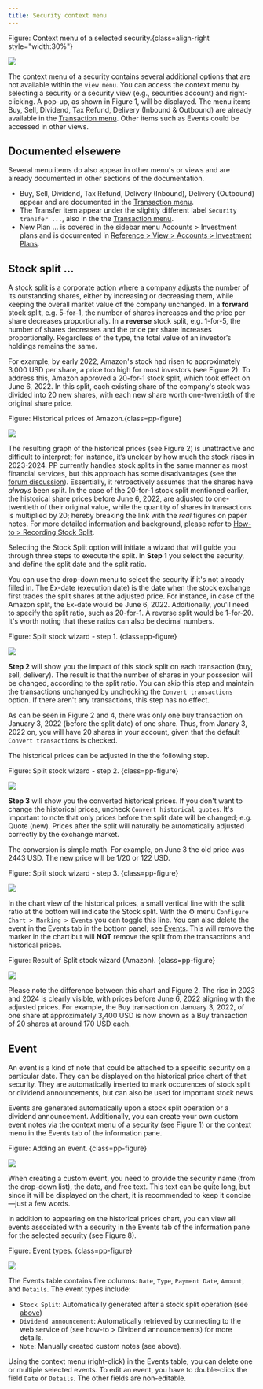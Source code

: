 ```yaml
---
title: Security context menu
---
```


Figure: Context menu of a selected security.{class=align-right style="width:30%"}

![](images/mnu-context.png)

The context menu of a security contains several additional options that are not available within the `view menu`. You can access the context menu by selecting a security or a security view (e.g., securities account) and right-clicking. A pop-up, as shown in Figure 1, will be displayed. The menu items Buy, Sell, Dividend, Tax Refund, Delivery (Inbound & Outbound) are already available in the [Transaction menu](../../transaction/index.md). Other items such as Events could be accessed in other views.

## Documented elsewere

Several menu items do also appear in other menu's or views and are already documented in other sections of the documentation.
- Buy, Sell, Dividend, Tax Refund, Delivery (Inbound), Delivery (Outbound) appear and are documented in the [Transaction menu](../../transaction/index.md).
- The Transfer item appear under the slightly different label `Security transfer ...`, also in the the [Transaction menu](../../transaction/index.md).
- New Plan ... is covered in the sidebar menu Accounts > Investment plans and is documented in [ Reference > View > Accounts > Investment Plans](../../view/accounts/investment-plans.md).


## Stock split ...

A stock split is a corporate action where a company adjusts the number of its outstanding shares, either by increasing or decreasing them, while keeping the overall market value of the company unchanged. In a **forward** stock split, e.g. 5-for-1, the number of shares increases and the price per share decreases proportionally. In a **reverse** stock split, e.g. 1-for-5, the number of shares decreases and the price per share increases proportionally. Regardless of the type, the total value of an investor’s holdings remains the same.

For example, by early 2022, Amazon's stock had risen to approximately 3,000 USD per share, a price too high for most investors (see Figure 2). To address this, Amazon approved a 20-for-1 stock split, which took effect on June 6, 2022. In this split, each existing share of the company's stock was divided into 20 new shares, with each new share worth one-twentieth of the original share price.

Figure: Historical prices of Amazon.{class=pp-figure}

![](images/split-stock-amazon-unadjusted-PP.png)

The resulting graph of the historical prices (see Figure 2) is unattractive and difficult to interpret; for instance, it’s unclear by how much the stock rises in 2023-2024. PP currently handles stock splits in the same manner as most financial services, but this approach has some disadvantages (see the [forum discussion](https://forum.portfolio-performance.info/t/aktiensplit-buchen/11758)). Essentially, it retroactively assumes that the shares have *always* been split. In the case of the 20-for-1 stock split mentioned earlier, the historical share prices before June 6, 2022, are adjusted to one-twentieth of their original value, while the quantity of shares in transactions is multiplied by 20; hereby breaking the link with the *real* figures on paper notes. For more detailed information and background, please refer to [How-to > Recording Stock Split](../../../how-to/recording-stock-split.md).

Selecting the Stock Split option will initiate a wizard that will guide you through three steps to execute the split. In **Step 1** you select the security, and define the split date and the split ratio.

You can use the drop-down menu to select the security if it's not already filled in. The Ex-date (execution date) is the date when the stock exchange first trades the split shares at the adjusted price. For instance, in case of the Amazon split, the Ex-date would be June 6, 2022. Additionally, you'll need to specify the split ratio, such as 20-for-1. A reverse split would be 1-for-20. It's worth noting that these ratios can also be decimal numbers.

Figure: Split stock wizard - step 1. {class=pp-figure}

![](images/split-stock-wizard-step-1.png)

**Step 2** will show you the impact of this stock split on each transaction (buy, sell, delivery). The result is that the number of shares in your possesion will be changed, according to the split ratio. You can skip this step and maintain the transactions unchanged by unchecking the `Convert transactions` option. If there aren't any transactions, this step has no effect.

As can be seen in Figure 2 and 4, there was only one buy transaction on January 3, 2022 (before the split date) of one share. Thus, from Janary 3, 2022 on, you will have 20 shares in your account, given that the default `Convert transactions` is checked.

The historical prices can be adjusted in the the following step.

Figure: Split stock wizard - step 2. {class=pp-figure}

![](images/split-stock-wizard-step-2.png)

**Step 3** will show you the converted historical prices. If you don't want to change the historical prices, uncheck `Convert historical quotes`. It's important to note that only prices before the split date will be changed; e.g. Quote (new). Prices after the split will naturally be automatically adjusted correctly by the exchange market.

The conversion is simple math. For example, on June 3 the old price was 2443 USD. The new price will be 1/20 or 122 USD.

Figure: Split stock wizard - step 3. {class=pp-figure}

![](images/split-stock-wizard-step-3.png)

In the chart view of the historical prices, a small vertical line with the split ratio at the bottom will indicate the Stock split. With the :gear: menu `Configure Chart > Marking > Events` you can toggle this line. You can also delete the event in the Events tab in the bottom panel; see [Events](./all-securities.md#chart-menu). This will remove the marker in the chart but will **NOT** remove the split from the transactions and historical prices.

Figure: Result of Split stock wizard (Amazon). {class=pp-figure}

![](images/split-stock-amazon-adjusted-PP.png)

Please note the difference between this chart and Figure 2. The rise in 2023 and 2024 is clearly visible, with prices before June 6, 2022 aligning with the adjusted prices. For example, the Buy transaction on January 3, 2022, of one share at approximately 3,400 USD is now shown as a Buy transaction of 20 shares at around 170 USD each.

## Event

An event is a kind of note that could be attached to a specific security on a particular date. They can be displayed on the historical price chart of that security. They are automatically inserted to mark occurences of stock split or dividend announcements, but can also be used for important stock news.

Events are generated automatically upon a stock split operation or a dividend announcement. Additionally, you can create your own custom event notes via the context menu of a security (see Figure 1) or the context menu in the Events tab of the information pane.

Figure: Adding an event. {class=pp-figure}

![](images/mnu-context-event-add.png)

When creating a custom event, you need to provide the security name (from the drop-down list), the date, and free text. This text can be quite long, but since it will be displayed on the chart, it is recommended to keep it concise—just a few words.

In addition to appearing on the historical prices chart, you can view all events associated with a security in the Events tab of the information pane for the selected security (see Figure 8).

Figure: Event types. {class=pp-figure}

![](images/mnu-context-event-types.png)

The Events table contains five columns: `Date`, `Type`, `Payment Date`, `Amount`, and `Details`. The event types include:
- `Stock Split`: Automatically generated after a stock split operation (see [above](context-menu.md#stock-split-))
- `Dividend announcement`: Automatically retrieved by connecting to the web service of (see how-to > Dividend announcements) for more details.
- `Note`: Manually created custom notes (see above).

Using the context menu (right-click) in the Events table, you can delete one or multiple selected events. To edit an event, you have to double-click the field `Date` or `Details`. The other fields are non-editable.




